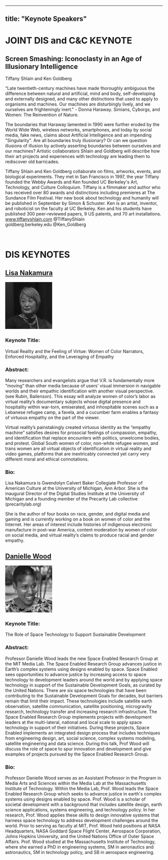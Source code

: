 
---
title: "Keynote Speakers"
---

# JOINT DIS and C&C KEYNOTE

## Screen Smashing: Iconoclasty in an Age of Illusionary Intelligence <br> 
Tiffany Shlain and Ken Goldberg <br> 

“Late twentieth-century machines have made thoroughly ambiguous the difference between natural and artificial, mind and body, self-developing and externally designed, and many other distinctions that used to apply to organisms and machines. Our machines are disturbingly lively, and we ourselves are frighteningly inert." - Donna Haraway. Simians, Cyborgs, and Women: The Reinvention of Nature.

The boundaries that Haraway lamented in 1990 were further eroded by the World Wide Web, wireless networks, smartphones, and today by social media, fake news, claims about Artificial Intelligence and an impending "Singularity".  Are all boundaries truly illusionary?  Or can we question illusions of illusion by actively asserting boundaries between ourselves and our machines?  Artistic collaborators Shlain and Goldberg will describe how their art projects and experiences with technology are leading them to rediscover old barricades.

Tiffany Shlain and Ken Goldberg collaborate on films, artworks, events, and biological experiments.  They met in San Francisco in 1997, the year Tiffany founded the Webby Awards and Ken founded UC Berkeley's Art, Technology, and Culture Colloquium.  Tiffany is a filmmaker and author who has received over 80 awards and distinctions including premieres at The Sundance Film Festival. Her new book about technology and humanity will be published in September by Simon & Schuster.  Ken is an artist, inventor, and roboticist on the faculty at UC Berkeley.  Ken and his students have published 300 peer-reviewed papers, 9 US patents, and 70 art installations. </br> 
www.tiffanyshlain.com  @TiffanyShlain </br> 
goldberg.berkeley.edu @Ken_Goldberg </br> 

<br> 

# DIS KEYNOTES

## [Lisa Nakamura](https://lsa.umich.edu/ac/people/faculty/lnakamur.html) </br> 
![alt text](/img/Nakamura-Lisa.jpg "Lisa Nakamura")

### Keynote Title: 
Virtual Reality and the Feeling of Virtue: Women of Color Narrators, Enforced Hospitality, and the Leveraging of Empathy

### Abstract:
Many researchers and evangelists argue that V.R. is fundamentally more “moving” than other media because of users’ visual immersion in navigable worlds and their empathic identification with another visual perspective. (see Rubin, Bailenson). This essay will analyze women of color’s labor as virtual reality’s documentary subjects whose digital presence and hospitality within war-torn, emiserated, and inhospitable scenes such as a Lebanese refugee camp, a favela, and a cucumber farm enables a fantasy of virtuous empathy on the part of the viewer.

Virtual reality’s painstakingly created virtuous identity as the “empathy machine” satisfies desires for prosocial feelings of compassion, empathy, and identification that replace encounters with politics, unwelcome bodies, and protest.  Global South women of color, non-white refugee women, and trans women are all virtual objects of identification in virtual reality and video games, platforms that are inextricably connected yet carry very different moral and ethical connotations.

### Bio:
Lisa Nakamura is Gwendolyn Calvert Baker Collegiate Professor of American Culture at the University of Michigan, Ann Arbor.  She is the inaugural Director of the Digital Studies Institute at the University of Michigan and a founding member of the Precarity Lab collective (precaritylab.org)
 
She is the author of four books on race, gender, and digital media and gaming and is currently working on a book on women of color and the Internet.  Her areas of interest include histories of indigenous electronic manufacture in post-war America, content moderation by women of color on social media, and virtual reality’s claims to produce racial and gender empathy.


## [Danielle Wood](http://www.daniellerwood.com/) </br> 
![alt text](/img/Wood-Danielle.jpg "Danielle Wood")

### Keynote Title: 
The Role of Space Technology to Support Sustainable Development

### Abstract:
Professor Danielle Wood leads the new Space Enabled Research Group at the MIT Media Lab. The Space Enabled Research Group advances justice in Earth’s complex systems using designs enabled by space. Space Enabled sees opportunities to advance justice by increasing access to space technology to development leaders around the world and by applying space technology in support of the Sustainable Development Goals, as curated by the United Nations. There are six space technologies that have been contributing to the Sustainable Development Goals for decades, but barriers remain that limit their impact. These technologies include satellite earth observation, satellite communication, satellite positioning, microgravity research, technology transfer and increasing research infrastructure. The Space Enabled Research Group implements projects with development leaders at the multi-lateral, national and local scale to apply space technology in support of their initiatives. During these projects, Space Enabled implements an integrated design process that includes techniques from engineering design, art, social science, complex systems modeling, satellite engineering and data science. During this talk, Prof Wood will discuss the role of space to spur innovation and development and give examples of  projects pursued by the Space Enabled Research Group.

### Bio:
Professor Danielle Wood serves as an Assistant Professor in the Program in Media Arts and Sciences within the Media Lab at the Massachusetts Institute of Technology. Within the Media Lab, Prof. Wood leads the Space Enabled Research Group which seeks to advance justice in earth's complex systems using designs enabled by space. Prof. Wood is a scholar of societal development with a background that includes satellite design, earth science applications, systems engineering, and technology policy. In her research, Prof. Wood applies these skills to design innovative systems that harness space technology to address development challenges around the world. Prior to serving as faculty at MIT, Prof. Wood held positions at NASA Headquarters, NASA Goddard Space Flight Center, Aerospace Corporation, Johns Hopkins University, and the United Nations Office of Outer Space Affairs. Prof. Wood studied at the Massachusetts Institute of Technology, where she earned a PhD in engineering systems, SM in aeronautics and astronautics, SM in technology policy, and SB in aerospace engineering.

































